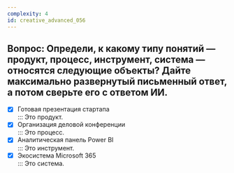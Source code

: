 ```yaml
---
complexity: 4
id: creative_advanced_056
---
```

## Вопрос: Определи, к какому типу понятий — продукт, процесс, инструмент, система — относятся следующие объекты? Дайте максимально развернутый письменный ответ, а потом сверьте его с ответом ИИ.

- [x] Готовая презентация стартапа  
  ::: Это продукт.  
- [x] Организация деловой конференции  
  ::: Это процесс.  
- [x] Аналитическая панель Power BI  
  ::: Это инструмент.  
- [x] Экосистема Microsoft 365  
  ::: Это система. 
